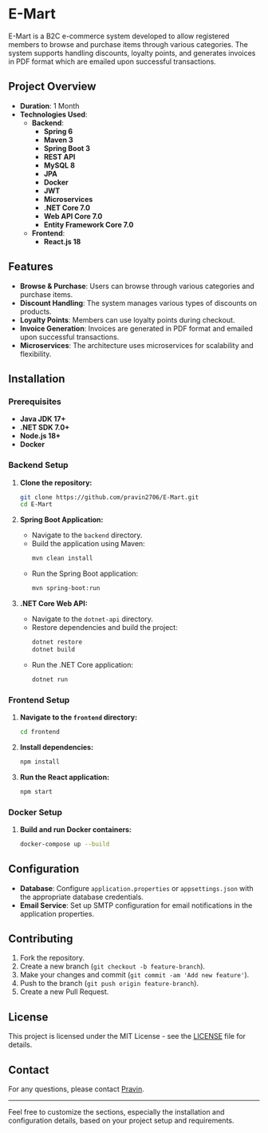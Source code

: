 # E-Mart

E-Mart is a B2C e-commerce system developed to allow registered members to browse and purchase items through various categories. The system supports handling discounts, loyalty points, and generates invoices in PDF format which are emailed upon successful transactions.

## Project Overview

- **Duration**: 1 Month
- **Technologies Used**:
  - **Backend**:
    - **Spring 6** 
    - **Maven 3**
    - **Spring Boot 3**
    - **REST API**
    - **MySQL 8**
    - **JPA**
    - **Docker**
    - **JWT**
    - **Microservices**
    - **.NET Core 7.0**
    - **Web API Core 7.0**
    - **Entity Framework Core 7.0**
  - **Frontend**:
    - **React.js 18**

## Features

- **Browse & Purchase**: Users can browse through various categories and purchase items.
- **Discount Handling**: The system manages various types of discounts on products.
- **Loyalty Points**: Members can use loyalty points during checkout.
- **Invoice Generation**: Invoices are generated in PDF format and emailed upon successful transactions.
- **Microservices**: The architecture uses microservices for scalability and flexibility.

## Installation

### Prerequisites

- **Java JDK 17+**
- **.NET SDK 7.0+**
- **Node.js 18+**
- **Docker**

### Backend Setup

1. **Clone the repository:**
   ```bash
   git clone https://github.com/pravin2706/E-Mart.git
   cd E-Mart
   ```

2. **Spring Boot Application:**
   - Navigate to the `backend` directory.
   - Build the application using Maven:
     ```bash
     mvn clean install
     ```
   - Run the Spring Boot application:
     ```bash
     mvn spring-boot:run
     ```

3. **.NET Core Web API:**
   - Navigate to the `dotnet-api` directory.
   - Restore dependencies and build the project:
     ```bash
     dotnet restore
     dotnet build
     ```
   - Run the .NET Core application:
     ```bash
     dotnet run
     ```

### Frontend Setup

1. **Navigate to the `frontend` directory:**
   ```bash
   cd frontend
   ```

2. **Install dependencies:**
   ```bash
   npm install
   ```

3. **Run the React application:**
   ```bash
   npm start
   ```

### Docker Setup

1. **Build and run Docker containers:**
   ```bash
   docker-compose up --build
   ```

## Configuration

- **Database**: Configure `application.properties` or `appsettings.json` with the appropriate database credentials.
- **Email Service**: Set up SMTP configuration for email notifications in the application properties.

## Contributing

1. Fork the repository.
2. Create a new branch (`git checkout -b feature-branch`).
3. Make your changes and commit (`git commit -am 'Add new feature'`).
4. Push to the branch (`git push origin feature-branch`).
5. Create a new Pull Request.

## License

This project is licensed under the MIT License - see the [LICENSE](LICENSE) file for details.

## Contact

For any questions, please contact [Pravin](mailto:pravin@example.com).

---

Feel free to customize the sections, especially the installation and configuration details, based on your project setup and requirements.
